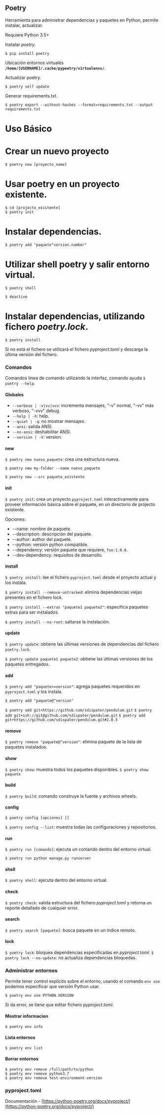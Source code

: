 ## Poetry

Herramienta para administrar dependencias y paquetes en Python, permite instalar, actualizar.

Requiere Python 3.5+


Instalar *poetry*.
```
$ pip install poetry
```

Ubicación entornos virtuales **`/home/[USERNAME]/.cache/pypoetry/virtualenvs/`**.


Actualizar poetry.
```
$ poetry self update
```

Generar requirements.txt.
```
$ poetry export --without-hashes --format=requirements.txt --output requirements.txt
```

# Uso Básico

# Crear un nuevo proyecto
```
$ poetry new [proyecto_name]
```

# Usar poetry en un proyecto existente.
```
$ cd [projecto_existente]
$ poetry init
```


# Instalar dependencias.
```
$ poetry add "paquete^version.number"
```


# Utilizar shell poetry y salir entorno virtual.
```
$ poetry shell

$ deactive
```


# Instalar dependencias, utilizando fichero *poetry.lock*.
```
$ poetry install
```

Si no está el fichero se utilizará el fichero *pyproject.toml* y descarga la última versión del fichero.


### Comandos

Comandos línea de comando utilizando la interfaz, comando ayuda `$ poetry --help`.

#### Globales

* `--verbose | -v|vv|vvv`: incrementa mensajes, "-v" normal, "-vv" más verboso, "-vvv" debug.
* `--help | -h`: help.
* `--quiet | -q`: no mostrar mensajes.
* `--ansi`: salida ANSI.
* `--no-ansi`: deshabilitar ANSI.
* `--version | -V`: version.

#### new

`$ poetry new nuevo_paquete`: crea una estructura nueva.

`$ poetry new my-folder --name nuevo_paquete`

`$ poetry new --src paquete_existente`


#### init

`$ poetry init`: crea un proyecto `pyproject.toml` interactivamente para proveer información básica sobre el paquete, en un directorio de projecto existente.

Opciones:
* --name: nombre de paquete.
* --description: descripción del paquete.
* --author: author del paquete.
* --python: versión python compatible.
* --dependency: versión paquete que requiere, `foo:1.0.0`.
* --dev-dependency: requisitos de desarrollo.


#### install

`$ poetry install`: lee el fichero `pyproject.toml` desde el proyecto actual y los instala.

`$ poetry install --remove-untracked`: elimina dependencias viejas presentes en el fichero lock.

`$ poetry install --extras "paquete1 paquete2"`: especifica paquetes extras para ser instalados.

`$ poetry install --no-root`: saltarse la instalación.


#### update

`$ poetry update`: obtiene las últimas versiones de dependencias del fichero `poetry.lock`.

`$ poetry update paquete1 paquete2`: obtiene las útlimas versiones de los paquetes entregados.


#### add

`$ poetry add "paquete>=version"`: agrega paquetes requeridos en `pyproject.toml` y los instala.

`$ poetry add "paquete@^version"`

`$ poetry add git+https://github.com/sdispater/pendulum.git`
`$ poetry add git+ssh://git@github.com/sdispater/pendulum.git`
`$ poetry add git+https://github.com/sdispater/pendulum.git#2.0.5`


#### remove

`$ poetry remove "paquete@^version"`: elimina paquete de la lista de paquetes instalados.


#### show

`$ poetry show`: muestra todos los paquetes disponibles.
`$ poetry show paquete`


#### build

`$ poetry build`: comando construye la fuente y archivos wheels.


#### config

`$ poetry config [opciones] []`

`$ poetry config --list`: muestra todas las configuraciones y repositorios.



#### run

`$ poetry run [comando]`: ejecuta un comando dentro del entorno virtual.

`$ poetry run python manage.py runserver`


#### shell

`$ poetry shell`: ejecuta dentro del entorno virtual.


#### check

`$ poetry check`: valida estructura del fichero *pyproject.toml* y retorna un reporte detallado de cualquier error.


#### search

`$ poetry search [paquete]`: busca paquete en un índice remoto.


#### lock

`$ poetry lock`: bloquea dependencias especificadas en *pyproject.toml*.
`$ poetry lock --no-update`: no actualiza dependencias bloquedas.



### Administrar entornos

Permite tener control explícito sobre el entorno, usando el comando `env use` podemos especificar que versión Python usar.

```
$ poetry env use PYTHON.VERSION
```

Si da error, se tiene que editar fichero *pyproject.toml*.


#### Mostrar informacion

```
$ poetry env info
```


#### Lista entornos

```
$ poetry env list
```


#### Borrar entornos

```
$ poetry env remove /full/path/to/python
$ poetry env remove python3.7
$ poetry env remove test-environment-version
```


### pyproject.toml

Documentación - [https://python-poetry.org/docs/pyproject/](https://python-poetry.org/docs/pyproject/)
